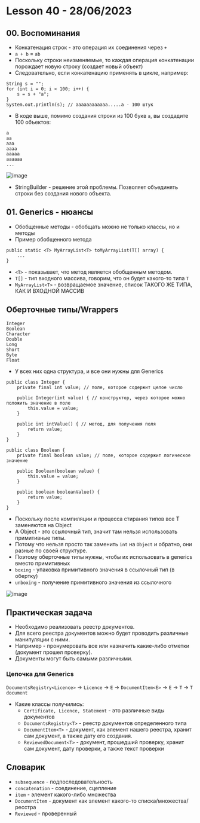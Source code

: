 # Lesson 40 - 28/06/2023

## 00. Воспоминания

* Конкатенация строк - это операция их соединения через `+`
* `a + b` = `ab`
* Поскольку строки неизменяемые, то каждая операция конкатенации порождает новую строку (создает новый объект)
* Следовательно, если конкатенацию применять в цикле, например:

```
String s = "";
for (int i = 0; i < 100; i++) {
    s = s + "a";
}
System.out.println(s); // aaaaaaaaaaaa.....a - 100 штук
```

* В коде выше, помимо создания строки из 100 букв `а`, вы создадите 100 объектов:

```
a
aa
aaa
aaaa
aaaaa
aaaaaa
...
```

![image](https://raw.githubusercontent.com/ait-tr/cohort27/main/basic_programming/lesson_40/img/1.png)

* StringBuilder - решение этой проблемы. Позволяет объединять строки без создания нового объекта.

## 01. Generics - нюансы

* Обобщенные методы - обобщать можно не только классы, но и методы
* Пример обобщенного метода

```
public static <T> MyArrayList<T> toMyArrayList(T[] array) {
    ...
}
```

* `<T>` - показывает, что метод является обобщенным методом.
* `T[]` - тип входного массива, говорим, что он будет какого-то типа `T`
* `MyArrayList<T>` - возвращаемое значение, список ТАКОГО ЖЕ ТИПА, КАК И ВХОДНОЙ МАССИВ

## Оберточные типы/Wrappers

```
Integer
Boolean
Character
Double
Long
Short
Byte
Float
```

* У всех них одна структура, и все они нужны для Generics

```
public class Integer {
    private final int value; // поле, которое содержит целое число
    
    public Integer(int value) { // конструктор, через которое можно положить значение в поле
        this.value = value;
    }
    
    public int intValue() { // метод, для получения поля
        return value;
    }
}

public class Boolean {
    private final boolean value; // поле, которое содержит логическое значение
    
    public Boolean(boolean value) {
        this.value = value;
    }
    
    public boolean booleanValue() {
        return value;
    }
}
```

* Поскольку после компиляции и процесса стирания типов все T заменяются на Object
* А Object - это ссылочный тип, значит там нельзя использовать примитивные типы.
* Потому что нельзя просто так заменить `int` на `Object` и обратно, они разные по своей структуре.
* Поэтому оберточные типы нужны, чтобы их использовать в generics вместо примитивных
* `boxing` - упаковка примитивного значения в ссылочный тип (в обертку)
* `unboxing` - получение примитивного значения из ссылочного

![image](https://raw.githubusercontent.com/ait-tr/cohort27/main/basic_programming/lesson_40/img/2.png)

## Практическая задача

* Необходимо реализовать реестр документов. 
* Для всего реестра документов можно будет проводить различные манипуляции с ними.
* Например - пронумеровать все или назначить какие-либо отметки (документ прошел проверку).
* Документы могут быть самыми различными.

### Цепочка для Generics

`DocumentsRegistry<Licence>` -> `Licence` -> `E` -> `DocumentItem<E>` -> `E` -> `T` -> `T document`

* Какие классы получились:
  * `Certificate, Licence, Statement` - это различные виды документов
  * `DocumentsRegistry<T>` - реестр документов определенного типа
  * `DocumentItem<T>` - документ, как элемент нашего реестра, хранит сам документ, а также дату его создания.
  * `ReviewedDocument<T>` - документ, прошедший проверку, хранит сам документ, дату проверки, а также текст проверки

## Словарик

* `subsequence` - подпоследовательность
* `concatenation` - соединение, сцепление
* `item` - элемент какого-либо множества
* `DocumentItem` - документ как элемент какого-то списка/множества/ресстра
* `Reviewed` - проверенный
